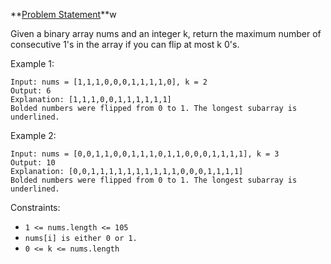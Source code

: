 **[Problem Statement](https://leetcode.com/problems/max-consecutive-ones-iii/)**w

Given a binary array nums and an integer k, return the maximum number of consecutive 1's in the array if you can flip at most k 0's.

 Example 1:
```
Input: nums = [1,1,1,0,0,0,1,1,1,1,0], k = 2
Output: 6
Explanation: [1,1,1,0,0,1,1,1,1,1,1]
Bolded numbers were flipped from 0 to 1. The longest subarray is underlined.
```
Example 2:
```
Input: nums = [0,0,1,1,0,0,1,1,1,0,1,1,0,0,0,1,1,1,1], k = 3
Output: 10
Explanation: [0,0,1,1,1,1,1,1,1,1,1,1,0,0,0,1,1,1,1]
Bolded numbers were flipped from 0 to 1. The longest subarray is underlined.
```
 

Constraints:

- `1 <= nums.length <= 105`
- `nums[i] is either 0 or 1.`
- `0 <= k <= nums.length`